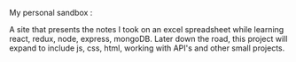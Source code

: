 
My personal sandbox : 

A site that presents the notes I took on an excel spreadsheet while learning react, redux, node, express, mongoDB. 
Later down the road, this project will expand to include js, css, html, working with API's and other small projects.


